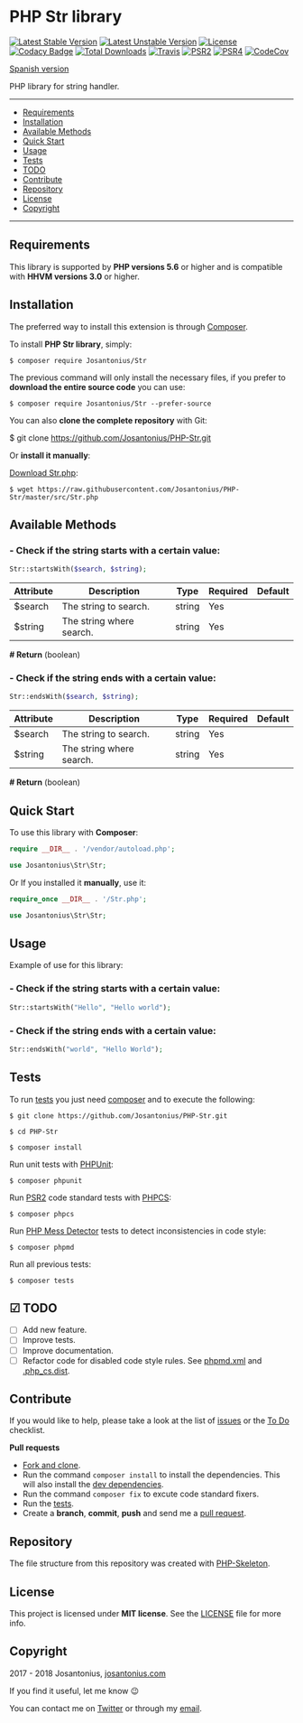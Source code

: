 # PHP Str library

[![Latest Stable Version](https://poser.pugx.org/josantonius/Str/v/stable)](https://packagist.org/packages/josantonius/Str) [![Latest Unstable Version](https://poser.pugx.org/josantonius/Str/v/unstable)](https://packagist.org/packages/josantonius/Str) [![License](https://poser.pugx.org/josantonius/Str/license)](LICENSE) [![Codacy Badge](https://api.codacy.com/project/badge/Grade/76e18fe6d1d74138be3e5bb76daf6127)](https://www.codacy.com/app/Josantonius/PHP-Str?utm_source=github.com&amp;utm_medium=referral&amp;utm_content=Josantonius/PHP-Str&amp;utm_campaign=Badge_Grade) [![Total Downloads](https://poser.pugx.org/josantonius/Str/downloads)](https://packagist.org/packages/josantonius/Str) [![Travis](https://travis-ci.org/Josantonius/PHP-Str.svg)](https://travis-ci.org/Josantonius/PHP-Str) [![PSR2](https://img.shields.io/badge/PSR-2-1abc9c.svg)](http://www.php-fig.org/psr/psr-2/) [![PSR4](https://img.shields.io/badge/PSR-4-9b59b6.svg)](http://www.php-fig.org/psr/psr-4/) [![CodeCov](https://codecov.io/gh/Josantonius/PHP-Str/branch/master/graph/badge.svg)](https://codecov.io/gh/Josantonius/PHP-Str)

[Spanish version](README-ES.md)

PHP library for string handler.

---

- [Requirements](#requirements)
- [Installation](#installation)
- [Available Methods](#available-methods)
- [Quick Start](#quick-start)
- [Usage](#usage)
- [Tests](#tests)
- [TODO](#-todo)
- [Contribute](#contribute)
- [Repository](#repository)
- [License](#license)
- [Copyright](#copyright)

---

## Requirements

This library is supported by **PHP versions 5.6** or higher and is compatible with **HHVM versions 3.0** or higher.

## Installation

The preferred way to install this extension is through [Composer](http://getcomposer.org/download/).

To install **PHP Str library**, simply:

    $ composer require Josantonius/Str

The previous command will only install the necessary files, if you prefer to **download the entire source code** you can use:

    $ composer require Josantonius/Str --prefer-source

You can also **clone the complete repository** with Git:

  $ git clone https://github.com/Josantonius/PHP-Str.git

Or **install it manually**:

[Download Str.php](https://raw.githubusercontent.com/Josantonius/PHP-Str/master/src/Str.php):

    $ wget https://raw.githubusercontent.com/Josantonius/PHP-Str/master/src/Str.php

## Available Methods

### - Check if the string starts with a certain value:

```php
Str::startsWith($search, $string);
```

| Attribute | Description | Type | Required | Default
| --- | --- | --- | --- | --- |
| $search | The string to search. | string | Yes | |
| $string | The string where search. | string | Yes | |

**# Return** (boolean)

### - Check if the string ends with a certain value:

```php
Str::endsWith($search, $string);
```

| Attribute | Description | Type | Required | Default
| --- | --- | --- | --- | --- |
| $search | The string to search. | string | Yes | |
| $string | The string where search. | string | Yes | |

**# Return** (boolean)

## Quick Start

To use this library with **Composer**:

```php
require __DIR__ . '/vendor/autoload.php';

use Josantonius\Str\Str;
```

Or If you installed it **manually**, use it:

```php
require_once __DIR__ . '/Str.php';

use Josantonius\Str\Str;
```

## Usage

Example of use for this library:

### - Check if the string starts with a certain value:

```php
Str::startsWith("Hello", "Hello world");
```

### - Check if the string ends with a certain value:

```php
Str::endsWith("world", "Hello World");
```

## Tests 

To run [tests](tests) you just need [composer](http://getcomposer.org/download/) and to execute the following:

    $ git clone https://github.com/Josantonius/PHP-Str.git
    
    $ cd PHP-Str

    $ composer install

Run unit tests with [PHPUnit](https://phpunit.de/):

    $ composer phpunit

Run [PSR2](http://www.php-fig.org/psr/psr-2/) code standard tests with [PHPCS](https://github.com/squizlabs/PHP_CodeSniffer):

    $ composer phpcs

Run [PHP Mess Detector](https://phpmd.org/) tests to detect inconsistencies in code style:

    $ composer phpmd

Run all previous tests:

    $ composer tests

## ☑ TODO

- [ ] Add new feature.
- [ ] Improve tests.
- [ ] Improve documentation.
- [ ] Refactor code for disabled code style rules. See [phpmd.xml](phpmd.xml) and [.php_cs.dist](.php_cs.dist).

## Contribute

If you would like to help, please take a look at the list of
[issues](https://github.com/Josantonius/PHP-Str/issues) or the [To Do](#-todo) checklist.

**Pull requests**

* [Fork and clone](https://help.github.com/articles/fork-a-repo).
* Run the command `composer install` to install the dependencies.
  This will also install the [dev dependencies](https://getcomposer.org/doc/03-cli.md#install).
* Run the command `composer fix` to excute code standard fixers.
* Run the [tests](#tests).
* Create a **branch**, **commit**, **push** and send me a
  [pull request](https://help.github.com/articles/using-pull-requests).

## Repository

The file structure from this repository was created with [PHP-Skeleton](https://github.com/Josantonius/PHP-Skeleton).

## License

This project is licensed under **MIT license**. See the [LICENSE](LICENSE) file for more info.

## Copyright

2017 - 2018 Josantonius, [josantonius.com](https://josantonius.com/)

If you find it useful, let me know :wink:

You can contact me on [Twitter](https://twitter.com/Josantonius) or through my [email](mailto:hello@josantonius.com).